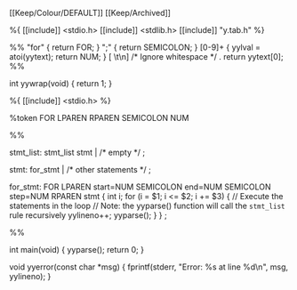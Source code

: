 [[Keep/Colour/DEFAULT]] [[Keep/Archived]] 

%{
[[include]] <stdio.h>
[[include]] <stdlib.h>
[[include]] "y.tab.h"
%}

%%
"for"           { return FOR; }
";"             { return SEMICOLON; }
[0-9]+          { yylval = atoi(yytext); return NUM; }
[ \t\n]         /* Ignore whitespace */
.               return yytext[0];
%%

int yywrap(void) {
    return 1;
}


%{
[[include]] <stdio.h>
%}

%token FOR LPAREN RPAREN SEMICOLON NUM

%%

stmt_list: stmt_list stmt
         | /* empty */
         ;

stmt: for_stmt
    | /* other statements */
    ;

for_stmt: FOR LPAREN start=NUM SEMICOLON end=NUM SEMICOLON step=NUM RPAREN stmt
        {
            int i;
            for (i = $1; i <= $2; i += $3) {
                // Execute the statements in the loop
                // Note: the yyparse() function will call the `stmt_list` rule recursively
                yylineno++;
                yyparse();
            }
        }
        ;

%%

int main(void) {
    yyparse();
    return 0;
}

void yyerror(const char *msg) {
    fprintf(stderr, "Error: %s at line %d\n", msg, yylineno);
}

